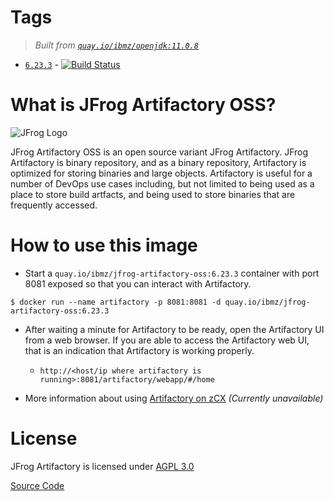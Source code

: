# Tags
> _Built from [`quay.io/ibmz/openjdk:11.0.8`](https://quay.io/repository/ibmz/openjdk?tab=info)_
-	[`6.23.3`](https://github.com/lcarcaramo/jfrog-artifactory-oss/blob/main/Dockerfile) - [![Build Status](https://travis-ci.com/lcarcaramo/jfrog-artifactory-oss.svg?branch=main)](https://travis-ci.com/lcarcaramo/jfrog-artifactory-oss)

# What is JFrog Artifactory OSS?

![JFrog Logo](https://media.jfrog.com/wp-content/uploads/2019/11/20130211/artifactory-product-logo-1.png.webp)

JFrog Artifactory OSS is an open source variant JFrog Artifactory. JFrog Artifactory is binary repository, and as a binary repository, Artifactory is optimized for storing binaries and large objects. Artifactory is useful for a number of DevOps use cases including, but not limited to being used as a place to store build artfacts, and being used to store binaries that are frequently accessed.

# How to use this image

* Start a `quay.io/ibmz/jfrog-artifactory-oss:6.23.3` container with port 8081 exposed so that you can interact with Artifactory.
```console
$ docker run --name artifactory -p 8081:8081 -d quay.io/ibmz/jfrog-artifactory-oss:6.23.3
```
* After waiting a minute for Artifactory to be ready, open the Artifactory UI from a web browser. If you are able to access the Artifactory web UI, that is an indication that Artifactory is working properly.
  * `http://<host/ip where artifactory is running>:8081/artifactory/webapp/#/home`
  
* More information about using [Artifactory on zCX]() _(Currently unavailable)_

# License

JFrog Artifactory is licensed under [AGPL 3.0](https://www.gnu.org/licenses/agpl-3.0.html)

[Source Code](https://bintray.com/jfrog/artifactory/jfrog-artifactory-oss-zip)
